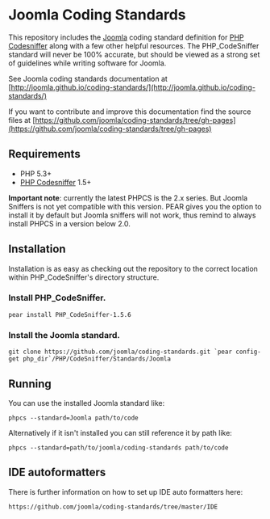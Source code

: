 Joomla Coding Standards
=======================

This repository includes the [Joomla](http://developer.joomla.org) coding standard definition for [PHP Codesniffer](http://pear.php.net/PHP_CodeSniffer) along with a few other helpful resources.  The PHP_CodeSniffer standard will never be 100% accurate, but should be viewed as a strong set of guidelines while writing software for Joomla.

See Joomla coding standards documentation at [http://joomla.github.io/coding-standards/](http://joomla.github.io/coding-standards/)

If you want to contribute and improve this documentation find the source files at [https://github.com/joomla/coding-standards/tree/gh-pages](https://github.com/joomla/coding-standards/tree/gh-pages)

## Requirements

* PHP 5.3+
* [PHP Codesniffer](https://github.com/squizlabs/PHP_CodeSniffer) 1.5+

**Important note**: currently the latest PHPCS is the 2.x series. But Joomla Sniffers is not yet compatible with this version. PEAR gives you the option to install it by default but  Joomla sniffers will not work, thus remind to always install PHPCS in a version below 2.0.


## Installation

Installation is as easy as checking out the repository to the correct location within PHP_CodeSniffer's directory structure.

### Install PHP_CodeSniffer.

	pear install PHP_CodeSniffer-1.5.6

### Install the Joomla standard.

	git clone https://github.com/joomla/coding-standards.git `pear config-get php_dir`/PHP/CodeSniffer/Standards/Joomla

## Running

You can use the installed Joomla standard like:

	phpcs --standard=Joomla path/to/code

Alternatively if it isn't installed you can still reference it by path like:

	phpcs --standard=path/to/joomla/coding-standards path/to/code
	
## IDE autoformatters

There is further information on how to set up IDE auto formatters here: 

	https://github.com/joomla/coding-standards/tree/master/IDE
